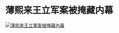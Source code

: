 <h1>薄熙来王立军案被掩藏内幕</h1>
<a id="008" href="https://d6rojcwfw6e31.cloudfront.net/cn/book/薄熙來王立軍案被掩藏內幕-84382038?m=https://d6rojcwfw6e31.cloudfront.net&amp;u=1003wechat" title="薄熙來王立軍案被掩藏內幕"><img border="0" alt="薄熙來王立軍案被掩藏內幕" src="https://cloud.githubusercontent.com/assets/20497761/18774343/05e8627a-8126-11e6-84f8-51c9c7c6cdd7.jpg" style="max-width:100%;"></a>
